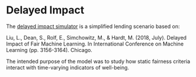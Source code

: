 # Delayed Impact
The [delayed impact simulator](https://arxiv.org/abs/1803.04383) is a simplified
lending scenario based on:

Liu, L., Dean, S., Rolf, E., Simchowitz, M., & Hardt, M. (2018, July). Delayed
Impact of Fair Machine Learning. In International Conference on Machine Learning
(pp. 3156-3164). Chicago.

The intended purpose of the model was to study how static fairness criteria
interact with time-varying indicators of well-being.
